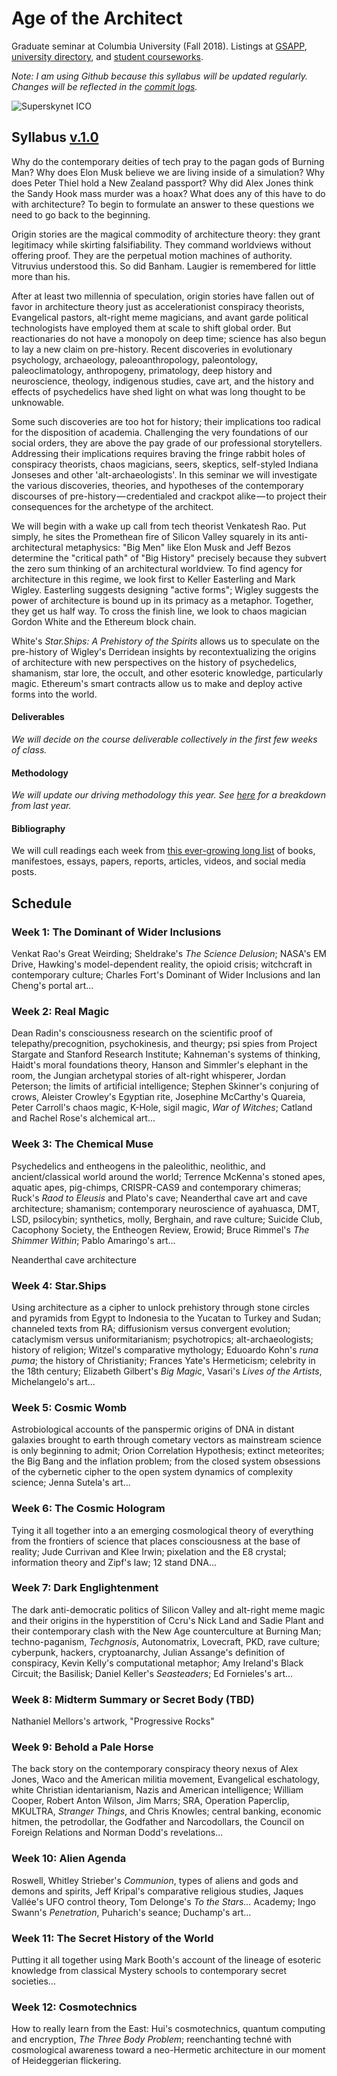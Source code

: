 # Age of the Architect
Graduate seminar at Columbia University (Fall 2018). Listings at [GSAPP](https://www.arch.columbia.edu/courses/72646-1635-age-of-the-architect), [university directory](http://www.columbia.edu/cu/bulletin/uwb/subj/ARCH/A6752-20173-001/), and [student courseworks](https://courseworks2.columbia.edu/courses/sis_course_id:ARCHA6752_001_2017_3/assignments/syllabus).

*Note: I am using Github because this syllabus will be updated regularly. Changes will be reflected in the [commit logs](https://github.com/troyth/age-of-the-architect/commits/master).*

![Superskynet ICO](/assets/superskynetICO.jpg)

## Syllabus [v.1.0](https://github.com/troyth/age-of-the-architect/versions.md)

Why do the contemporary deities of tech pray to the pagan gods of Burning Man? Why does Elon Musk believe we are living inside of a simulation? Why does Peter Thiel hold a New Zealand passport? Why did Alex Jones think the Sandy Hook mass murder was a hoax? What does any of this have to do with architecture? To begin to formulate an answer to these questions we need to go back to the beginning.

Origin stories are the magical commodity of architecture theory: they grant legitimacy while skirting falsifiability. They command worldviews without offering proof. They are the perpetual motion machines of authority. Vitruvius understood this. So did Banham. Laugier is remembered for little more than his.

After at least two millennia of speculation, origin stories have fallen out of favor in architecture theory just as accelerationist conspiracy theorists, Evangelical pastors, alt-right meme magicians, and avant garde political technologists have employed them at scale to shift global order. But reactionaries do not have a monopoly on deep time; science has also begun to lay a new claim on pre-history. Recent discoveries in evolutionary psychology, archaeology, paleoanthropology, paleontology, paleoclimatology, anthropogeny, primatology, deep history and neuroscience, theology, indigenous studies, cave art, and the history and effects of psychedelics have shed light on what was long thought to be unknowable.

Some such discoveries are too hot for history; their implications too radical for the disposition of academia. Challenging the very foundations of our social orders, they are above the pay grade of our professional storytellers. Addressing their implications requires braving the fringe rabbit holes of conspiracy theorists, chaos magicians, seers, skeptics, self-styled Indiana Jonseses and other 'alt-archaeologists'. In this seminar we will investigate the various discoveries, theories, and hypotheses of the contemporary discourses of pre-history — credentialed and crackpot alike — to project their consequences for the archetype of the architect.

We will begin with a wake up call from tech theorist Venkatesh Rao. Put simply, he sites the Promethean fire of Silicon Valley squarely in its anti-architectural metaphysics: "Big Men" like Elon Musk and Jeff Bezos determine the "critical path" of "Big History" precisely because they subvert the zero sum thinking of an architectural worldview. To find agency for architecture in this regime, we look first to Keller Easterling and Mark Wigley. Easterling suggests designing "active forms"; Wigley suggests the power of architecture is bound up in its primacy as a metaphor. Together, they get us half way. To cross the finish line, we look to chaos magician Gordon White and the Ethereum block chain.

White's *Star.Ships: A Prehistory of the Spirits* allows us to speculate on the pre-history of Wigley's Derridean insights by recontextualizing the origins of architecture with new perspectives on the history of psychedelics, shamanism, star lore, the occult, and other esoteric knowledge, particularly magic. Ethereum's smart contracts allow us to make and deploy active forms into the world.

#### Deliverables
*We will decide on the course deliverable collectively in the first few weeks of class.*

#### Methodology
*We will update our driving methodology this year. See [here]() for a breakdown from last year.*

#### Bibliography
We will cull readings each week from [this ever-growing long list](bibliography.md) of books, manifestoes, essays, papers, reports, articles, videos, and social media posts.

## Schedule
### Week 1: The Dominant of Wider Inclusions
Venkat Rao's Great Weirding; Sheldrake's *The Science Delusion*; NASA's EM Drive, Hawking's model-dependent reality, the opioid crisis; witchcraft in contemporary culture; Charles Fort's Dominant of Wider Inclusions and Ian Cheng's portal art...

### Week 2: Real Magic
Dean Radin's consciousness research on the scientific proof of telepathy/precognition, psychokinesis, and theurgy; psi spies from Project Stargate and Stanford Research Institute; Kahneman's systems of thinking, Haidt's moral foundations theory, Hanson and Simmler's elephant in the room, the Jungian archetypal stories of alt-right whisperer, Jordan Peterson; the limits of artificial intelligence; Stephen Skinner's conjuring of crows, Aleister Crowley's Egyptian rite, Josephine McCarthy's Quareia, Peter Carroll's chaos magic, K-Hole, sigil magic, *War of Witches*; Catland and Rachel Rose's alchemical art...

### Week 3: The Chemical Muse
Psychedelics and entheogens in the paleolithic, neolithic, and ancient/classical world around the world; Terrence McKenna's stoned apes, aquatic apes, pig-chimps, CRISPR-CAS9 and contemporary chimeras; Ruck's *Raod to Eleusis* and Plato's cave; Neanderthal cave art and cave architecture; shamanism; contemporary neuroscience of ayahuasca, DMT, LSD, psilocybin; synthetics, molly, Berghain, and rave culture; Suicide Club, Cacophony Society, the Entheogen Review, Erowid; Bruce Rimmel's *The Shimmer Within*; Pablo Amaringo's art...

Neanderthal cave architecture

### Week 4: Star.Ships
Using architecture as a cipher to unlock prehistory through stone circles and pyramids from Egypt to Indonesia to the Yucatan to Turkey and Sudan; channeled texts from RA; diffusionism versus convergent evolution; cataclymism versus uniformitarianism; psychotropics; alt-archaeologists; history of religion; Witzel's comparative mythology; Eduoardo Kohn's *runa puma*; the history of Christianity; Frances Yate's Hermeticism; celebrity in the 18th century; Elizabeth Gilbert's *Big Magic*, Vasari's *Lives of the Artists*, Michelangelo's art...

### Week 5: Cosmic Womb
Astrobiological accounts of the panspermic origins of DNA in distant galaxies brought to earth through cometary vectors as mainstream science is only beginning to admit; Orion Correlation Hypothesis; extinct meteorites; the Big Bang and the inflation problem; from the closed system obsessions of the cybernetic cipher to the open system dynamics of complexity science; Jenna Sutela's art...

### Week 6: The Cosmic Hologram
Tying it all together into a an emerging cosmological theory of everything from the frontiers of science that places consciousness at the base of reality; Jude Currivan and Klee Irwin; pixelation and the E8 crystal; information theory and Zipf's law; 12 stand DNA...

### Week 7: Dark Englightenment
The dark anti-democratic politics of Silicon Valley and alt-right meme magic and their origins in the hyperstition of Ccru's Nick Land and Sadie Plant and their contemporary clash with the New Age counterculture at Burning Man; techno-paganism, *Techgnosis*, Autonomatrix, Lovecraft, PKD, rave culture; cyberpunk, hackers, cryptoanarchy, Julian Assange's definition of conspiracy, Kevin Kelly's computational metaphor; Amy Ireland's Black Circuit; the Basilisk; Daniel Keller's *Seasteaders*; Ed Fornieles's art...

### Week 8: Midterm Summary or Secret Body (TBD)
Nathaniel Mellors's artwork, "Progressive Rocks"

### Week 9: Behold a Pale Horse
The back story on the contemporary conspiracy theory nexus of Alex Jones, Waco and the American militia movement, Evangelical eschatology, white Christian identarianism, Nazis and American intelligence; William Cooper, Robert Anton Wilson, Jim Marrs; SRA, Operation Paperclip, MKULTRA, *Stranger Things*, and Chris Knowles; central banking, economic hitmen, the petrodollar, the Godfather and Narcodollars, the Council on Foreign Relations and Norman Dodd's revelations...

### Week 10: Alien Agenda
Roswell, Whitley Strieber's *Communion*, types of aliens and gods and demons and spirits, Jeff Kripal's comparative religious studies, Jaques Vallée's UFO control theory, Tom Delonge's *To the Stars...* Academy; Ingo Swann's *Penetration*, Puharich's seance; Duchamp's art...

### Week 11: The Secret History of the World
Putting it all together using Mark Booth's account of the lineage of esoteric knowledge from classical Mystery schools to contemporary secret societies...

### Week 12: Cosmotechnics
How to really learn from the East: Hui's cosmotechnics, quantum computing and encryption, *The Three Body Problem*; reenchanting techné with cosmological awareness toward a neo-Hermetic architecture in our moment of Heideggerian flickering.
